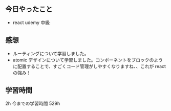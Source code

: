 ## 今日やったこと

- react udemy 中級

## 感想

- ルーティングについて学習しました。
- atomic デザインについて学習しました。コンポーネントをブロックのように配置することで、すごくコード管理がしやすくなりますね、、これが react の強み！

## 学習時間

2h
今までの学習時間 529h
